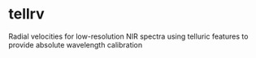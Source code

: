 # tellrv
Radial velocities for low-resolution NIR spectra using telluric features to provide absolute wavelength calibration
